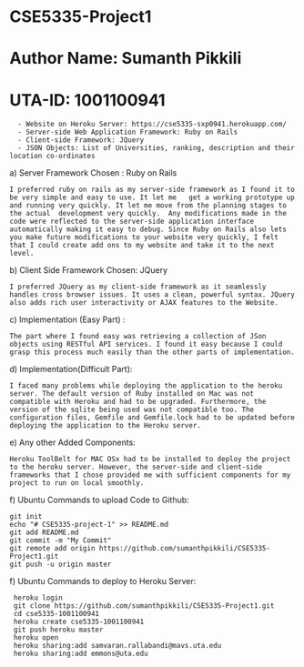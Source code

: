 # CSE5335-Project1
# Author Name: Sumanth Pikkili
# UTA-ID: 1001100941

      - Website on Heroku Server: https://cse5335-sxp0941.herokuapp.com/
      - Server-side Web Application Framework: Ruby on Rails
      - Client-side Framework: JQuery
      - JSON Objects: List of Universities, ranking, description and their location co-ordinates

a) Server Framework Chosen : Ruby on Rails 

    I preferred ruby on rails as my server-side framework as I found it to be very simple and easy to use. It let me   get a working prototype up and running very quickly. It let me move from the planning stages to the actual  development very quickly.  Any modifications made in the code were reflected to the server-side application interface automatically making it easy to debug. Since Ruby on Rails also lets you make future modifications to your website very quickly, I felt that I could create add ons to my website and take it to the next level.


b) Client Side Framework Chosen: JQuery

    I preferred JQuery as my client-side framework as it seamlessly handles cross browser issues. It uses a clean, powerful syntax. JQuery also adds rich user interactivity or AJAX features to the Website. 


c) Implementation (Easy Part) : 

    The part where I found easy was retrieving a collection of JSon objects using RESTful API services. I found it easy because I could grasp this process much easily than the other parts of implementation.

d) Implementation(Difficult Part):

    I faced many problems while deploying the application to the heroku server. The default version of Ruby installed on Mac was not compatible with Heroku and had to be upgraded. Furthermore, the version of the sqlite being used was not compatible too. The configuration files, Gemfile and Gemfile.lock had to be updated before deploying the application to the Heroku server.

e) Any other Added Components:

    Heroku ToolBelt for MAC OSx had to be installed to deploy the project to the heroku server. However, the server-side and client-side frameworks that I chose provided me with sufficient components for my project to run on local smoothly.


f) Ubuntu Commands to upload Code to Github:

    git init
    echo "# CSE5335-project-1" >> README.md
    git add README.md
    git commit -m "My Commit"
    git remote add origin https://github.com/sumanthpikkili/CSE5335-Project1.git
    git push -u origin master
    
f) Ubuntu Commands to deploy to Heroku Server:

     heroku login
     git clone https://github.com/sumanthpikkili/CSE5335-Project1.git
     cd cse5335-1001100941
     heroku create cse5335-1001100941
     git push heroku master
     heroku open
     heroku sharing:add samvaran.rallabandi@mavs.uta.edu 
     heroku sharing:add emmons@uta.edu
